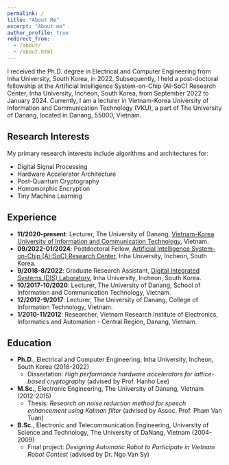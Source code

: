```yaml
---
permalink: /
title: "About Me"
excerpt: "About me"
author_profile: true
redirect_from:
  - /about/
  - /about.html
---
```

I received the Ph.D. degree in Electrical and Computer Engineering from Inha University, South Korea, in 2022. Subsequently, I held a post-doctoral fellowship at the Artificial Intelligence System-on-Chip (AI-SoC) Research Center, Inha University, Incheon, South Korea, from September 2022 to January 2024. Currently, I am a lecturer in Vietnam-Korea University of Information and Communication Technology (VKU), a part of The University of Danang, located in Danang, 55000, Vietnam. 

## Research Interests

My primary research interests include algorithms and architectures for:

* Digital Signal Processing
* Hardware Accelerator Architecture
* Post-Quantum Cryptography
* Homomorphic Encryption 
* Tiny Machine Learning

## Experience

* <b>11/2020-present</b>: Lecturer, The University of Danang, [Vietnam-Korea University of Information and Communication Technology](https://vku.udn.vn/), Vietnam.
* <b>09/2022-01/2024</b>: Postdoctoral Fellow, [Artificial Intelligence System-on-Chip (AI-SoC) Research Center](https://eng.inha.ac.kr/eng/index.do), Inha University, Incheon, South Korea.
* <b>9/2018-8/2022</b>: Graduate Research Assistant, [Digital Integrated Systems (DIS) Laboratory](https://sites.google.com/view/inhasoc), Inha University, Incheon, South Korea.
* <b>10/2017-10/2020</b>: Lecturer, The University of Danang, School of Information and Communication
Technology, Vietnam.
* <b>12/2012-9/2017</b>: Lecturer, The University of Danang, College of Information Technology, Vietnam.
* <b>1/2010-11/2012</b>: Researcher, Vietnam Research Institute of Electronics, Informatics and Automation - Central Region, Danang, Vietnam.

## Education

* <b>Ph.D.</b>, Electrical and Computer Engineering, Inha University, Incheon, South Korea (2018-2022)
  * Dissertation: *High performance hardware accelerators for lattice-based cryptography* (advised by Prof. Hanho Lee)
* <b>M.Sc.</b>, Electronic Engineering, The University of Danang, Vietnam (2012-2015)
  * Thesis: *Research on noise reduction method for speech enhancement using Kalman filter* (advised by Assoc. Prof. Pham Van Tuan)
* <b>B.Sc.</b>, Electronic and Telecommunication Engineering, University of Science and Technology, The University of DaNang, Vietnam (2004-2009)
  * Final project: *Designing Automatic Robot to Participate in Vietnam Robot Contest* (advised by Dr. Ngo Van Sy)

